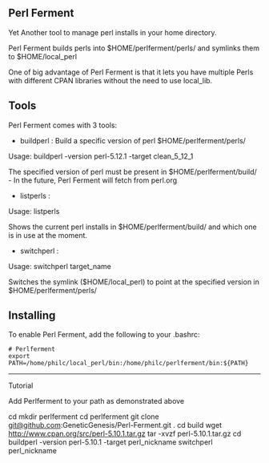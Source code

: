 Perl Ferment
------------

Yet Another tool to manage perl installs in your home directory.

Perl Ferment builds perls into $HOME/perlferment/perls/ and symlinks them to $HOME/local_perl

One of big advantage of Perl Ferment is that it lets you have multiple Perls with different CPAN libraries without the need to use local_lib.

Tools
-----

Perl Ferment comes with 3 tools:


* buildperl : Build a specific version of perl $HOME/perlferment/perls/

Usage: buildperl -version perl-5.12.1 -target clean_5_12_1

The specified version of perl must be present in $HOME/perlferment/build/ - In the future, Perl Ferment will fetch from perl.org


* listperls :

Usage: listperls

Shows the current perl installs in $HOME/perlferment/build/ and which one is in use at the moment.


* switchperl :

Usage: switchperl target_name

Switches the symlink ($HOME/local_perl) to point at the specified version in $HOME/perlferment/perls/


Installing
----------

To enable Perl Ferment, add the following to your .bashrc:

    # Perlferment
    export PATH=/home/philc/local_perl/bin:/home/philc/perlferment/bin:${PATH}


-----

Tutorial

Add Perlferment to your path as demonstrated above

cd
mkdir perlferment
cd perlferment
git clone git@github.com:GeneticGenesis/Perl-Ferment.git .
cd build
wget http://www.cpan.org/src/perl-5.10.1.tar.gz
tar -xvzf perl-5.10.1.tar.gz
cd
buildperl -version perl-5.10.1 -target perl_nickname
switchperl perl_nickname
